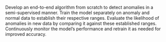 Develop an end-to-end algorithm from scratch to detect anomalies in a semi-supervised manner. Train the model separately on anomaly and normal data to establish their respective ranges. Evaluate the likelihood of anomalies in new data by comparing it against these established ranges. Continuously monitor the model’s performance and retrain it as needed for improved accuracy.
